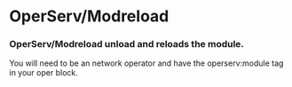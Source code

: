 # OperServ/Modreload
### OperServ/Modreload unload and reloads the module.
<p>You will need to be an network operator and have the operserv:module tag in your oper block.</p>